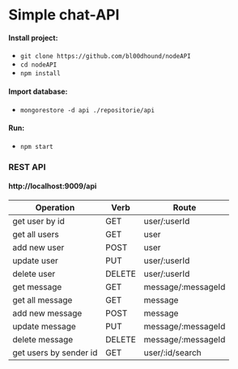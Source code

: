 # Simple chat-API

 #### Install project:
 * ```git clone https://github.com/bl00dhound/nodeAPI```
 * ```cd nodeAPI```
 * ```npm install```
 
 #### Import database:
 * ```mongorestore -d api ./repositorie/api```

 #### Run:
 * ```npm start```
 
 
 ### REST API
 #### http://localhost:9009/api
 
 Operation | Verb | Route 
 --- | --- | ---
 get user by id | GET | user/:userId
 get all users | GET | user
 add new user | POST | user
 update user | PUT | user/:userId
 delete user | DELETE | user/:userId
 get message | GET | message/:messageId
 get all message | GET | message
 add new message | POST | message
 update message | PUT | message/:messageId
 delete message | DELETE | message/:messageId
 get users by sender id | GET |user/:id/search
 
 
